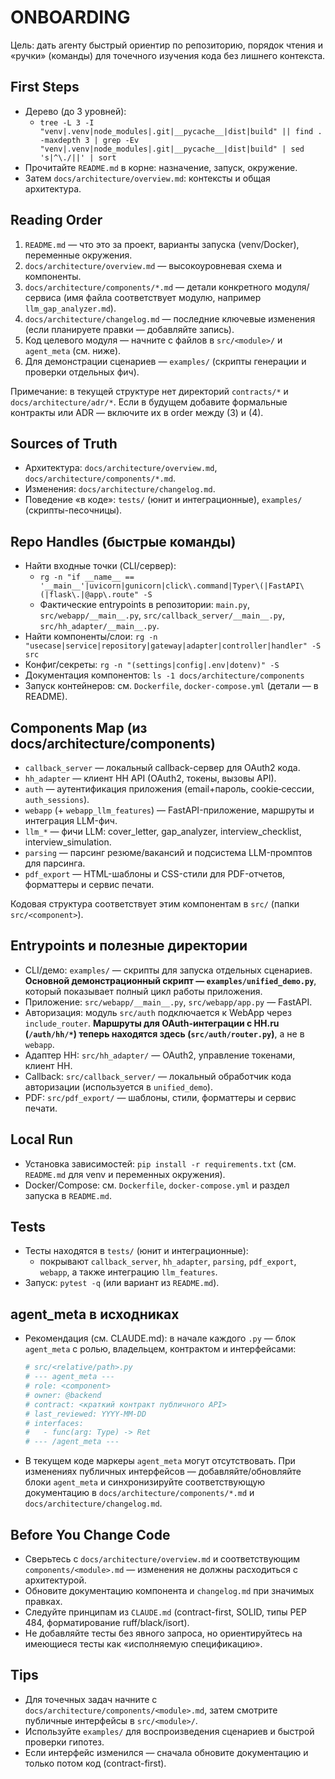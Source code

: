 # ONBOARDING

Цель: дать агенту быстрый ориентир по репозиторию, порядок чтения и «ручки» (команды) для точечного изучения кода без лишнего контекста.

## First Steps

- Дерево (до 3 уровней):
  - `tree -L 3 -I "venv|.venv|node_modules|.git|__pycache__|dist|build" || find . -maxdepth 3 | grep -Ev "venv|.venv|node_modules|.git|__pycache__|dist|build" | sed 's|^\./||' | sort`
- Прочитайте `README.md` в корне: назначение, запуск, окружение.
- Затем `docs/architecture/overview.md`: контексты и общая архитектура.

## Reading Order

1) `README.md` — что это за проект, варианты запуска (venv/Docker), переменные окружения.
2) `docs/architecture/overview.md` — высокоуровневая схема и компоненты.
3) `docs/architecture/components/*.md` — детали конкретного модуля/сервиса (имя файла соответствует модулю, например `llm_gap_analyzer.md`).
4) `docs/architecture/changelog.md` — последние ключевые изменения (если планируете правки — добавляйте запись).
5) Код целевого модуля — начните с файлов в `src/<module>/` и `agent_meta` (см. ниже).
6) Для демонстрации сценариев — `examples/` (скрипты генерации и проверки отдельных фич).

Примечание: в текущей структуре нет директорий `contracts/*` и `docs/architecture/adr/*`. Если в будущем добавите формальные контракты или ADR — включите их в order между (3) и (4).

## Sources of Truth

- Архитектура: `docs/architecture/overview.md`, `docs/architecture/components/*.md`.
- Изменения: `docs/architecture/changelog.md`.
- Поведение «в коде»: `tests/` (юнит и интеграционные), `examples/` (скрипты-песочницы).

## Repo Handles (быстрые команды)

- Найти входные точки (CLI/сервер):
  - `rg -n "if __name__ == '__main__'|uvicorn|gunicorn|click\.command|Typer\(|FastAPI\(|flask\.|@app\.route" -S`
  - Фактические entrypoints в репозитории: `main.py`, `src/webapp/__main__.py`, `src/callback_server/__main__.py`, `src/hh_adapter/__main__.py`.
- Найти компоненты/слои: `rg -n "usecase|service|repository|gateway|adapter|controller|handler" -S src`
- Конфиг/секреты: `rg -n "(settings|config|.env|dotenv)" -S`
- Документация компонентов: `ls -1 docs/architecture/components`
- Запуск контейнеров: cм. `Dockerfile`, `docker-compose.yml` (детали — в README).

## Components Map (из docs/architecture/components)

- `callback_server` — локальный callback-сервер для OAuth2 кода.
- `hh_adapter` — клиент HH API (OAuth2, токены, вызовы API).
- `auth` — аутентификация приложения (email+пароль, cookie‑сессии, `auth_sessions`).
- `webapp` (+ `webapp_llm_features`) — FastAPI-приложение, маршруты и интеграция LLM-фич.
- `llm_*` — фичи LLM: cover_letter, gap_analyzer, interview_checklist, interview_simulation.
- `parsing` — парсинг резюме/вакансий и подсистема LLM-промптов для парсинга.
- `pdf_export` — HTML-шаблоны и CSS-стили для PDF-отчетов, форматтеры и сервис печати.

Кодовая структура соответствует этим компонентам в `src/` (папки `src/<component>`).

## Entrypoints и полезные директории

- CLI/демо: `examples/` — скрипты для запуска отдельных сценариев. **Основной демонстрационный скрипт — `examples/unified_demo.py`**, который показывает полный цикл работы приложения.
- Приложение: `src/webapp/__main__.py`, `src/webapp/app.py` — FastAPI.
- Авторизация: модуль `src/auth` подключается к WebApp через `include_router`. **Маршруты для OAuth-интеграции с HH.ru (`/auth/hh/*`) теперь находятся здесь (`src/auth/router.py`)**, а не в `webapp`.
- Адаптер HH: `src/hh_adapter/` — OAuth2, управление токенами, клиент HH.
- Callback: `src/callback_server/` — локальный обработчик кода авторизации (используется в `unified_demo`).
- PDF: `src/pdf_export/` — шаблоны, стили, форматтеры и сервис печати.

## Local Run

- Установка зависимостей: `pip install -r requirements.txt` (см. `README.md` для venv и переменных окружения).
- Docker/Compose: см. `Dockerfile`, `docker-compose.yml` и раздел запуска в `README.md`.

## Tests

- Тесты находятся в `tests/` (юнит и интеграционные):
  - покрывают `callback_server`, `hh_adapter`, `parsing`, `pdf_export`, `webapp`, а также интеграцию `llm_features`.
- Запуск: `pytest -q` (или вариант из `README.md`).

## agent_meta в исходниках

- Рекомендация (см. CLAUDE.md): в начале каждого `.py` — блок `agent_meta` с ролью, владельцем, контрактом и интерфейсами:

  ```python
  # src/<relative/path>.py
  # --- agent_meta ---
  # role: <component>
  # owner: @backend
  # contract: <краткий контракт публичного API>
  # last_reviewed: YYYY-MM-DD
  # interfaces:
  #   - func(arg: Type) -> Ret
  # --- /agent_meta ---
  ```

- В текущем коде маркеры `agent_meta` могут отсутствовать. При изменениях публичных интерфейсов — добавляйте/обновляйте блоки `agent_meta` и синхронизируйте соответствующую документацию в `docs/architecture/components/*.md` и `docs/architecture/changelog.md`.

## Before You Change Code

- Сверьтесь с `docs/architecture/overview.md` и соответствующим `components/<module>.md` — изменения не должны расходиться с архитектурой.
- Обновите документацию компонента и `changelog.md` при значимых правках.
- Следуйте принципам из `CLAUDE.md` (contract-first, SOLID, типы PEP 484, форматирование ruff/black/isort).
- Не добавляйте тесты без явного запроса, но ориентируйтесь на имеющиеся тесты как «исполняемую спецификацию».

## Tips

- Для точечных задач начните с `docs/architecture/components/<module>.md`, затем смотрите публичные интерфейсы в `src/<module>/`.
- Используйте `examples/` для воспроизведения сценариев и быстрой проверки гипотез.
- Если интерфейс изменился — сначала обновите документацию и только потом код (contract-first).
